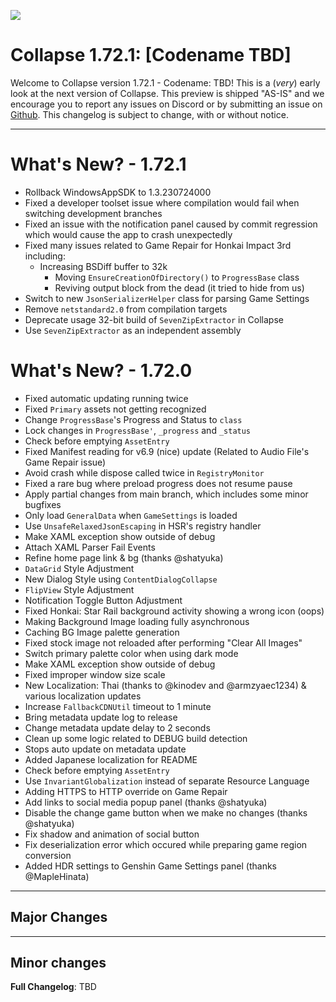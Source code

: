 ![](https://raw.githubusercontent.com/neon-nyan/CollapseLauncher-Page/main/images/banner202304.webp)

# Collapse 1.72.1: [Codename TBD]
Welcome to Collapse version 1.72.1 - Codename: TBD! This is a (*very*) early look at the next version of Collapse. This preview is shipped "AS-IS" and we encourage you to report any issues on Discord or by submitting an issue on [Github](https://github.com/neon-nyan/Collapse/issues/new/choose). This changelog is subject to change, with or without notice.
***

# What's New? - 1.72.1
- Rollback WindowsAppSDK to 1.3.230724000
- Fixed a developer toolset issue where compilation would fail when switching development branches
- Fixed an issue with the notification panel caused by commit regression which would cause the app to crash unexpectedly
- Fixed many issues related to Game Repair for Honkai Impact 3rd including:
  - Increasing BSDiff buffer to 32k
    - Moving ``EnsureCreationOfDirectory()`` to ``ProgressBase`` class
    - Reviving output block from the dead (it tried to hide from us)
- Switch to new ``JsonSerializerHelper`` class for parsing Game Settings
- Remove ``netstandard2.0`` from compilation targets
- Deprecate usage 32-bit build of ``SevenZipExtractor`` in Collapse
- Use ``SevenZipExtractor`` as an independent assembly

# What's New? - 1.72.0
- Fixed automatic updating running twice
- Fixed `Primary` assets not getting recognized
- Change `ProgressBase`'s Progress and Status to `class`
- Lock changes in `ProgressBase'`, `_progress` and `_status`
- Check before emptying `AssetEntry`
- Fixed Manifest reading for v6.9 (nice) update  (Related to Audio File's Game Repair issue)
- Avoid crash while dispose called twice in `RegistryMonitor`
- Fixed a rare bug where preload progress does not resume pause
- Apply partial changes from main branch, which includes some minor bugfixes
- Only load `GeneralData` when `GameSettings` is loaded
- Use `UnsafeRelaxedJsonEscaping` in HSR's registry handler
- Make XAML exception show outside of debug
- Attach XAML Parser Fail Events
- Refine home page link & bg (thanks @shatyuka)
- `DataGrid` Style Adjustment
- New Dialog Style using `ContentDialogCollapse`
- `FlipView` Style Adjustment
- Notification Toggle Button Adjustment
- Fixed Honkai: Star Rail background activity showing a wrong icon (oops)
- Making Background Image loading fully asynchronous
- Caching BG Image palette generation
- Fixed stock image not reloaded after performing "Clear All Images"
- Switch primary palette color when using dark mode
- Make XAML exception show outside of debug
- Fixed improper window size scale
- New Localization: Thai (thanks to @kinodev and @armzyaec1234) & various localization updates
- Increase `FallbackCDNUtil` timeout to 1 minute
- Bring metadata update log to release
- Change metadata update delay to 2 seconds
- Clean up some logic related to DEBUG build detection
- Stops auto update on metadata update 
- Added Japanese localization for README
- Check before emptying `AssetEntry`
- Use `InvariantGlobalization` instead of separate Resource Language
- Adding HTTPS to HTTP override on Game Repair
- Add links to social media popup panel (thanks @shatyuka)
- Disable the change game button when we make no changes (thanks @shatyuka)
- Fix shadow and animation of social button
- Fix deserialization error which occured while preparing game region conversion
- Added HDR settings to Genshin Game Settings panel (thanks @MapleHinata)
***

## Major Changes

***

## Minor changes

**Full Changelog**: TBD
